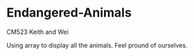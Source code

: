 # Endangered-Animals
CM523 Keith and Wei

Using array to display all the animals. Feel pround of ourselves.
